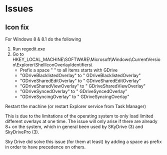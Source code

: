# Issues

## Icon fix

For Windows 8 & 8.1 do the following

1. Run regedit.exe
2. Go to HKEY_LOCAL_MACHINE\SOFTWARE\Microsoft\Windows\CurrentVersion\Explorer\ShellIconOverlayIdentifiers\
    - Prefix a space " " to all items starts with GDrive
    - "GDriveBlacklistedOverlay" to " GDriveBlacklistedOverlay"
    - "GDriveSharedEditOverlay" to " GDriveSharedEditOverlay"
    - "GDriveSharedViewOverlay" to " GDriveSharedViewOverlay"
    - "GDriveSyncedOverlay" to " GDriveSyncedOverlay"
    - "GDriveSyncingOverlay" to " GDriveSyncingOverlay"

Restart the machine (or restart Explorer service from Task Manager)

This is due to the limitations of the operating system to only load limited different overlays at one time. The issue will only arise if there are already 8+ on the system, which in general been used by SKyDrive (3) and SkyDrivePro (3).

Sky Drive did solve this issue (for them at least) by adding a space as prefix in order to have precedence on others.

